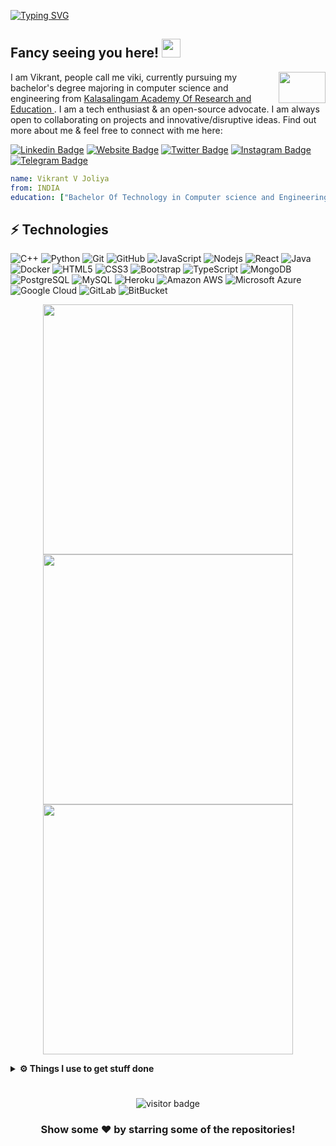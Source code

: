 [![Typing SVG](https://readme-typing-svg.herokuapp.com?font=Maiandra+GD&color=%2351F76B&size=18&center=true&vCenter=true&lines=I+woke+up+And;+I+chose+to+Code++;instead+of+Violence+%E2%9A%93)](https://git.io/typing-svg)
## Fancy seeing you here! <img src="https://raw.githubusercontent.com/aemmadi/aemmadi/master/wave.gif" width="30px">
<img align="right" height="50" width="75" alt="" src="https://user-images.githubusercontent.com/5713670/87202985-820dcb80-c2b6-11ea-9f56-7ec461c497c3.gif" />

I am Vikrant, people call me viki, currently pursuing my bachelor's degree majoring in computer science and engineering  from [Kalasalingam Academy Of Research and Education ](https://kalasalingam.ac.in/site/). I am a tech enthusiast & an open-source advocate. I am always open to collaborating on projects and innovative/disruptive ideas. Find out more about me & feel free to connect with me here:


[![Linkedin Badge](https://img.shields.io/badge/-LinkedIn-0e76a8?style=flat-square&logo=Linkedin&logoColor=white)](https://www.linkedin.com/in/vikrant-joliya-b1a887191)
[![Website Badge](https://img.shields.io/badge/Website-3b5998?style=flat-square&logo=google-chrome&logoColor=white)](https://vikrantvjoliya.github.io/)
[![Twitter Badge](https://img.shields.io/badge/-Twitter-00acee?style=flat-square&logo=Twitter&logoColor=white)](https://twitter.com/vikrantious)
[![Instagram Badge](https://img.shields.io/badge/-Instagram-e4405f?style=flat-square&logo=Instagram&logoColor=white)](https://instagram.com/___v1krant___/)
[![Telegram Badge](https://img.shields.io/badge/-Telegram-0088cc?style=flat-square&logo=Telegram&logoColor=white)](https://t.me/vikrantious)

```yaml
name: Vikrant V Joliya
from: INDIA
education: ["Bachelor Of Technology in Computer science and Engineering"]
```
## ⚡ Technologies

![C++](https://img.shields.io/badge/-C++-00599C?style=flat-square&logo=c)
![Python](https://img.shields.io/badge/-Python-black?style=flat-square&logo=Python)
![Git](https://img.shields.io/badge/-Git-black?style=flat-square&logo=git)
![GitHub](https://img.shields.io/badge/-GitHub-181717?style=flat-square&logo=github)
![JavaScript](https://img.shields.io/badge/-JavaScript-black?style=flat-square&logo=javascript)
![Nodejs](https://img.shields.io/badge/-Nodejs-black?style=flat-square&logo=Node.js)
![React](https://img.shields.io/badge/-React-black?style=flat-square&logo=react)
![Java](https://img.shields.io/badge/-java-E34A86?style=flat-square&logo=java)
![Docker](https://img.shields.io/badge/-Docker-black?style=flat-square&logo=docker)
![HTML5](https://img.shields.io/badge/-HTML5-E34F26?style=flat-square&logo=html5&logoColor=white)
![CSS3](https://img.shields.io/badge/-CSS3-1572B6?style=flat-square&logo=css3)
![Bootstrap](https://img.shields.io/badge/-Bootstrap-563D7C?style=flat-square&logo=bootstrap)
![TypeScript](https://img.shields.io/badge/-TypeScript-007ACC?style=flat-square&logo=typescript)
![MongoDB](https://img.shields.io/badge/-MongoDB-black?style=flat-square&logo=mongodb)
![PostgreSQL](https://img.shields.io/badge/-PostgreSQL-336791?style=flat-square&logo=postgresql)
![MySQL](https://img.shields.io/badge/-MySQL-black?style=flat-square&logo=mysql)
![Heroku](https://img.shields.io/badge/-Heroku-430098?style=flat-square&logo=heroku)
![Amazon AWS](https://img.shields.io/badge/Amazon%20AWS-232F3E?style=flat-square&logo=amazon-aws)
![Microsoft Azure](https://img.shields.io/badge/Microsoft%20Azure-232F7E?style=flat-square&logo=microsoft-azure)
![Google Cloud](https://img.shields.io/badge/Google%20Cloud-black?style=flat-square&logo=google-cloud)
![GitLab](https://img.shields.io/badge/-GitLab-FCA121?style=flat-square&logo=gitlab)
![BitBucket](https://img.shields.io/badge/-BitBucket-darkblue?style=flat-square&logo=bitbucket)



<p align = "center">
  <img src = "https://github-readme-stats.vercel.app/api?username=vikrantvjoliya&show_icons=true&theme=radical" width = 400>
  <img src = "https://github-readme-streak-stats.herokuapp.com?user=vikrantvjoliya&theme=dark&hide_border=true" width = 400>
  <img src = "https://github-readme-stats.vercel.app/api/top-langs/?username=vikrantvjoliya&layout=compact" width = 400>
</p>

<details>
  <br />
  <summary><b>⚙️ Things I use to get stuff done</b></summary>
  	<ul>
      <li><b>OS:</b> Ubuntu 20.04</li>
      <li><b>Laptop: </b> ACER PREDATOR HELIOS 300 </li>
      <li><b>Browser: </b> Brave Web Browser</li>
      <li><b>Terminal: </b> ZSH: Oh My Zsh (PowerLevel10k)</li>
      <li><b>Code Editor:</b> VSCode - The best editor out there.</li>
      <li><b>To Stay Updated:</b> Dev.to, Medium, Linkedin and Twitter.</li>
	    <br />
	⚛️ Checkout My VSCode Configrations <a href="">Here</a>.
	</ul>
</details>

#

<p  align="center">
  <img src="https://visitor-badge.glitch.me/badge?page_id=vikrantvjoliya.vikrantvjoliya" alt="visitor badge"/>
</p>

<div align="center">

### Show some ❤️ by starring some of the repositories!

</div>
